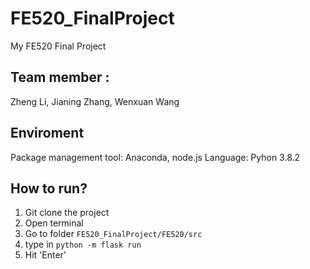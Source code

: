 # FE520_FinalProject
My FE520 Final Project

## Team member :
Zheng Li, Jianing Zhang, Wenxuan Wang

## Enviroment 
Package management tool: Anaconda, node.js
Language: Pyhon 3.8.2

## How to run?

1. Git clone the project
2. Open terminal 
3. Go to folder `FE520_FinalProject/FE520/src`
4. type in `python -m flask run`
5. Hit 'Enter'

